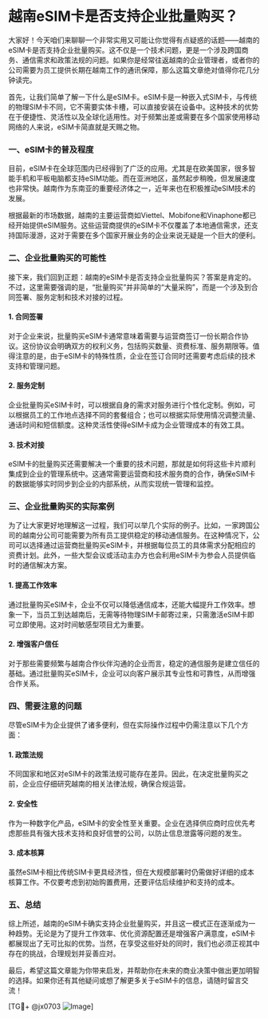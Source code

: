# 越南eSIM卡是否支持企业批量购买？

大家好！今天咱们来聊聊一个非常实用又可能让你觉得有点疑惑的话题——越南的eSIM卡是否支持企业批量购买。这不仅是一个技术问题，更是一个涉及跨国商务、通信需求和政策法规的问题。如果你是经常往返越南的企业管理者，或者你的公司需要为员工提供长期在越南工作的通讯保障，那么这篇文章绝对值得你花几分钟读完。

首先，让我们简单了解一下什么是eSIM卡。eSIM卡是一种嵌入式SIM卡，与传统的物理SIM卡不同，它不需要实体卡槽，可以直接安装在设备中。这种技术的优势在于便捷性、灵活性以及全球化适用性。对于频繁出差或需要在多个国家使用移动网络的人来说，eSIM卡简直就是天赐之物。

### 一、eSIM卡的普及程度

目前，eSIM卡在全球范围内已经得到了广泛的应用。尤其是在欧美国家，很多智能手机和平板电脑都支持eSIM功能。而在亚洲地区，虽然起步稍晚，但发展速度也非常快。越南作为东南亚的重要经济体之一，近年来也在积极推动eSIM技术的发展。

根据最新的市场数据，越南的主要运营商如Viettel、Mobifone和Vinaphone都已经开始提供eSIM服务。这些运营商提供的eSIM卡不仅覆盖了本地通信需求，还支持国际漫游，这对于需要在多个国家开展业务的企业来说无疑是一个巨大的便利。

### 二、企业批量购买的可能性

接下来，我们回到正题：越南的eSIM卡是否支持企业批量购买？答案是肯定的。不过，这里需要强调的是，“批量购买”并非简单的“大量采购”，而是一个涉及到合同签署、服务定制和技术对接的过程。

#### 1. 合同签署

对于企业来说，批量购买eSIM卡通常意味着需要与运营商签订一份长期合作协议。这份协议会明确双方的权利义务，包括购买数量、资费标准、服务期限等。值得注意的是，由于eSIM卡的特殊性质，企业在签订合同时还需要考虑后续的技术支持和管理问题。

#### 2. 服务定制

企业批量购买eSIM卡时，可以根据自身的需求对服务进行个性化定制。例如，可以根据员工的工作地点选择不同的套餐组合；也可以根据实际使用情况调整流量、通话时间和短信额度。这种灵活性使得eSIM卡成为企业管理成本的有效工具。

#### 3. 技术对接

eSIM卡的批量购买还需要解决一个重要的技术问题，那就是如何将这些卡片顺利集成到企业的管理系统中。这通常需要运营商和技术服务商的合作，确保eSIM卡的数据能够实时同步到企业的内部系统，从而实现统一管理和监控。

### 三、企业批量购买的实际案例

为了让大家更好地理解这一过程，我们可以举几个实际的例子。比如，一家跨国公司的越南分公司可能需要为所有员工提供稳定的移动通信服务。在这种情况下，公司可以选择通过运营商批量购买eSIM卡，并根据每位员工的具体需求分配相应的资费计划。此外，一些大型会议或活动主办方也会利用eSIM卡为参会人员提供临时的通信解决方案。

#### 1. 提高工作效率

通过批量购买eSIM卡，企业不仅可以降低通信成本，还能大幅提升工作效率。想象一下，当员工到达越南后，无需等待物理SIM卡邮寄过来，只需激活eSIM卡即可立即使用。这对时间敏感型项目尤为重要。

#### 2. 增强客户信任

对于那些需要频繁与越南合作伙伴沟通的企业而言，稳定的通信服务是建立信任的基础。通过批量购买eSIM卡，企业可以向客户展示其专业性和可靠性，从而增强合作关系。

### 四、需要注意的问题

尽管eSIM卡为企业提供了诸多便利，但在实际操作过程中仍需注意以下几个方面：

#### 1. 政策法规

不同国家和地区对eSIM卡的政策法规可能存在差异。因此，在决定批量购买之前，企业应仔细研究越南的相关法律法规，确保合规运营。

#### 2. 安全性

作为一种数字化产品，eSIM卡的安全性至关重要。企业在选择供应商时应优先考虑那些具有强大技术支持和良好信誉的公司，以防止信息泄露等问题的发生。

#### 3. 成本核算

虽然eSIM卡相比传统SIM卡更具经济性，但在大规模部署时仍需做好详细的成本核算工作。不仅要考虑到初始购置费用，还要评估后续维护和支持的成本。

### 五、总结

综上所述，越南的eSIM卡确实支持企业批量购买，并且这一模式正在逐渐成为一种趋势。无论是为了提升工作效率、优化资源配置还是增强客户满意度，eSIM卡都展现出了无可比拟的优势。当然，在享受这些好处的同时，我们也必须正视其中存在的挑战，合理规划并妥善应对。

最后，希望这篇文章能为你带来启发，并帮助你在未来的商业决策中做出更加明智的选择。如果你还有其他疑问或想了解更多关于eSIM卡的信息，请随时留言交流！

[TG💪+ @jx0703 ![Image](https://github.com/user-attachments/assets/dbca1d08-cadb-493c-b0ec-ad6f7a83f270)]